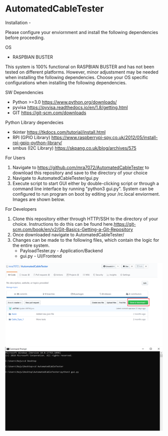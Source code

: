 # AutomatedCableTester

Installation -

Please configure your enviornment and install the following dependencies before proceeding. 

OS 
- RASPBIAN BUSTER

This system  is 100% functional on RASPBIAN BUSTER and has not been tested on different platforms. However, minor adjustsment may be needed  when installing the following dependencies. Choose your OS specific configurations when installing the following dependencies. 

SW Dependencies
- Python >=3.0 https://www.python.org/downloads/
- pyvisa https://pyvisa.readthedocs.io/en/1.8/getting.html
- GIT https://git-scm.com/downloads

Python Library dependecies 
- tkinter https://tkdocs.com/tutorial/install.html
- RPI (GPIO Library) https://www.raspberrypi-spy.co.uk/2012/05/install-rpi-gpio-python-library/
- smbus (I2C Library) https://skpang.co.uk/blog/archives/575


For Users 
1. Navigate to https://github.com/mra7072/AutomatedCableTester to download this repository and save to the directory of your choice
2. Navigate to AutomatedCableTester/gui.py
3. Execute script to start GUI either by double-clicking script or through a command line interface by running "python3 gui.py". System can be configured to run program on boot by editing your /rc.local enviorment. Images are shown below.


For Developers
1. Clone this repository either through HTTP/SSH to the directory of your choice. Instructions to do this can be found here.https://git-scm.com/book/en/v2/Git-Basics-Getting-a-Git-Repository
2. Once downloaded navigate to AutomatedCableTester/
3. Changes can be made to the following files, which contain the logic for the entire system.
    - PayloadTester.py - Application/Backend 
    - gui.py - UI/Frontend


![alt text](https://github.com/mra7072/AutomatedCableTester/blob/release/GIT_DOWNLOAD_CLONE.png)
![alt text](https://github.com/mra7072/AutomatedCableTester/blob/release/cli.PNG)

